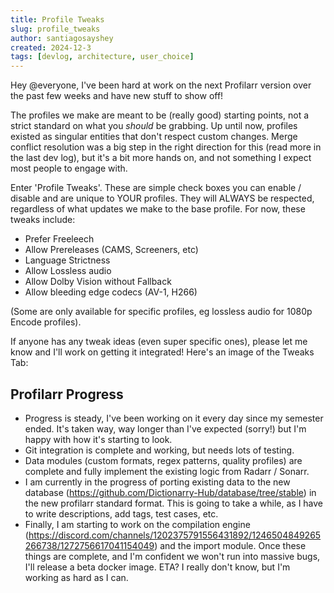 ```yaml
---
title: Profile Tweaks
slug: profile_tweaks
author: santiagosayshey
created: 2024-12-3
tags: [devlog, architecture, user_choice]
---
```


Hey @everyone, I've been hard at work on the next Profilarr version over the past few weeks and have new stuff to show off!

The profiles we make are meant to be (really good) starting points, not a strict standard on what you _should_ be grabbing. Up until now, profiles existed as singular entities that don't respect custom changes. Merge conflict resolution was a big step in the right direction for this (read more in the last dev log), but it's a bit more hands on, and not something I expect most people to engage with.

Enter 'Profile Tweaks'. These are simple check boxes you can enable / disable and are unique to YOUR profiles. They will ALWAYS be respected, regardless of what updates we make to the base profile. For now, these tweaks include:

- Prefer Freeleech
- Allow Prereleases (CAMS, Screeners, etc)
- Language Strictness
- Allow Lossless audio
- Allow Dolby Vision without Fallback
- Allow bleeding edge codecs (AV-1, H266)

(Some are only available for specific profiles, eg lossless audio for 1080p Encode profiles).

If anyone has any tweak ideas (even super specific ones), please let me know and I'll work on getting it integrated! Here's an image of the Tweaks Tab:

## Profilarr Progress

- Progress is steady, I've been working on it every day since my semester ended. It's taken way, way longer than I've expected (sorry!) but I'm happy with how it's starting to look.
- Git integration is complete and working, but needs lots of testing.
- Data modules (custom formats, regex patterns, quality profiles) are complete and fully implement the existing logic from Radarr / Sonarr.
- I am currently in the progress of porting existing data to the new database (https://github.com/Dictionarry-Hub/database/tree/stable) in the new profilarr standard format. This is going to take a while, as I have to write descriptions, add tags, test cases, etc.
- Finally, I am starting to work on the compilation engine (https://discord.com/channels/1202375791556431892/1246504849265266738/1272756617041154049) and the import module. Once these things are complete, and I'm confident we won't run into massive bugs, I'll release a beta docker image. ETA? I really don't know, but I'm working as hard as I can.
